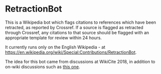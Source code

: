 # RetractionBot
This is a Wikipedia bot which flags citations to references which have been retracted, as reported by Crossref. If a source is flagged as retracted through Crossref, any citations to that source should be flagged with an appropriate template for review within 24 hours.

It currently runs only on the English Wikipedia - at https://en.wikipedia.org/wiki/Special:Contributions/RetractionBot.

The idea for this bot came from discussions at WikiCite 2018, in addition to on-wiki discussions such as [this one](https://en.wikipedia.org/wiki/Wikipedia_talk:WikiProject_Medicine/Archive_118#Med_article_retractions).
